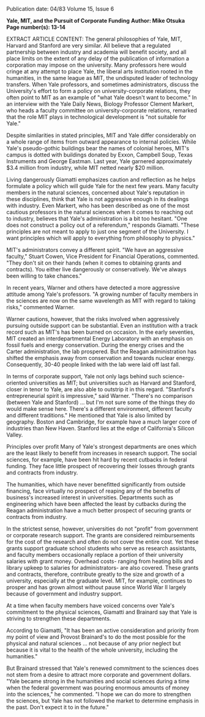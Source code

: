 Publication date: 04/83
Volume 15, Issue 6

**Yale, MIT, and the Pursuit of Corporate Funding**
**Author: Mike Otsuka**
**Page number(s): 13-14**

EXTRACT ARTICLE CONTENT:
The general philosophies of Yale, 
MIT, Harvard and Stanford are very 
similar. All believe that a regulated 
partnership 
between 
industry and 
academia will benefit society, and all 
place limits on the extent of any delay 
of the publication of information a corporation may impose on the university. 
Many professors here would cringe 
at any attempt to place Yale, the liberal 
arts 
institution 
rooted 
in 
the 
humanities, in the same league as 
MIT, the undisputed leader of technology transfers. When Yale professors, and sometimes administrators, 
discuss the University's effort to form a 
policy on university-corporate relations, they often point to MIT as an 
example of "what Yale doesn't want to 
become." In an interview with the Yale 
Daily News, Biology Professor Clement 
Markert, who heads a faculty committee 
on university-corporate relations, 
remarked that the role MIT plays in 
technological development is "not 
suitable for Yale." 

Despite similarities in stated principles, MIT 
and Yale differ considerably on a whole range of items 
from outward appearance to internal 
policies. While Yale's pseudo-gothic 
buildings bear the names of colonial 
heroes, MIT's campus is dotted with 
buildings donated by Exxon, Campbell Soup, Texas Instruments and 
George Eastman. Last year, Yale 
garnered approximately $3.4 million 
from industry, while MIT netted nearly $20 million. 

Living dangerously
Giamatti emphasizes caution and reflection as he helps formulate a policy 
which will guide Yale for the next few 
years. Many faculty members in the 
natural 
sciences, 
concerned about 
Yale's reputation in these disciplines, 
think that Yale is not aggressive 
enough in its dealings with industry. 
Even Markert, who has been described 
as one of the most cautious professors 
in the natural sciences when it comes to 
reaching out to industry, believes that 
Yale's administration is a bit too hesitant. 
"One does not construct a policy out 
of a referendum," responds Giamatti. 
"These principles are not meant to apply to just one segment of the University. 
I want principles which will apply 
to 
everything from 
philosophy to 
physics." 

MIT's administrators convey a different spirit. "We have an aggressive 
faculty," Stuart Cowen, Vice President 
for Financial Operations, commented. 
"They don't sit on their hands (when it 
comes to obtaining grants and contracts). You either live dangerously or 
conservatively. 
We've always been 
willing to take chances." 

In recent years, Warner and others 
have detected a more aggressive attitude among Yale's professors. "A 
growing number of faculty members in 
the sciences are now on the same wavelength as MIT with regard to taking 
risks," commented Warner. 

Warner cautions, however, that the 
risks involved when aggressively pursuing outside support can be substantial. Even an institution with a track 
record such as MIT's has been burned 
on occasion. In the early seventies, 
MIT 
created an interdepartmental 
Energy Laboratory with an emphasis 
on fossil fuels and energy conservation. 
During the energy crises and the 
Carter administration, the lab prospered. But the Reagan administration 
has shifted the emphasis away from 
conservation 
and 
towards 
nuclear 
energy. Consequently, 30-40 people 
linked with the lab were laid off last 
fall. 

In terms of corporate support, Yale 
not only lags behind such science-oriented universities as MIT; but 
universities such as Harvard and Stanford, closer in tenor to Yale, are also 
able to outstrip it in this regard. 
"Stanford's entrepreneurial spirit is 
impressive," said Warner. "There's no 
comparison (between Yale and Stanford) ... but I'm not sure some of the 
things they do would make sense here. 
There's a different environment, different faculty and different traditions." 
He mentioned that Yale is also 
limited by geography. 
Boston and 
Cambridge, for example have a much 
larger core of industries than New 
Haven. Stanford lies at the edge of 
California's Silicon Valley. 

Principles over profit
Many of Yale's strongest departments 
are ones which are the least likely to 
benefit from increases in research support. The social sciences, for example, 
have been hit hard by recent cutbacks 
in federal funding. They face little prospect of recovering their losses through 
grants and contracts from industry.


The humanities, which have never 
benefitted significantly from outside 
financing, face virtually no prospect of 
reaping any of the benefits of business's 
increased interest in universities. Departments such as engineering which 
have been affected the least by cutbacks during the Reagan administration have a much better prospect of 
securing grants or contracts from industry. 

In the strictest sense, however, universities do not "profit" from government 
or corporate research support. 
The grants are considered reimbursements for the cost of the research and 
often do not cover the entire cost. Yet 
these grants support graduate school 
students who 
serve 
as 
research 
assistants, and faculty members occasionally replace a portion of their 
university salaries with grant money. 
Overhead costs- ranging from heating 
bills and library upkeep to salaries for 
administrators- are also covered. 
These grants and contracts, therefore, 
contribute greatly to the size and 
growth of a university, especially at the 
graduate level. MIT, for example, 
continues to prosper and has grown 
almost without pause since World War 
II largely because of government and 
industry support. 

At a time when faculty members 
have voiced concerns over Yale's commitment to the physical sciences, 
Giamatti and Brainard say that Yale is 
striving to strengthen these departments. 

According to Giamatti, "It has been 
an active consideration and priority 
from my point of view and Provost 
Brainard's to do the most possible for 
the physical and natural sciences ... 
not because of any prior neglect but 
because it is vital to the health of the 
whole university, including the humanities." 

But Brainard stressed that Yale's 
renewed commitment to the sciences 
does not stem from a desire to attract 
more corporate and government dollars. "Yale became strong in the 
humanities and social sciences during a 
time when the federal government was 
pouring enormous amounts of money 
into the sciences," he commented. "I 
hope we can do more to strengthen the 
sciences, but Yale has not followed the 
market to determine emphasis in the 
past. Don't expect it to in the future."